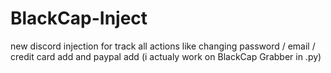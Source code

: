 # BlackCap-Inject
new discord injection for track all actions like changing password / email / credit card add and paypal add (i actualy work on BlackCap Grabber in .py) 
